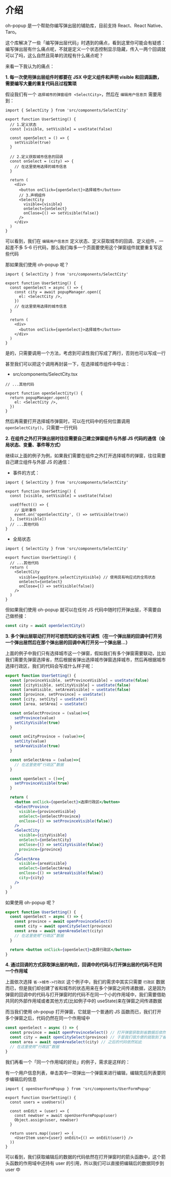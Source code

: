 # 介绍

oh-popup 是一个帮助你编写弹出层的辅助库，目前支持 React、React Native、Taro。

这个库解决了一些「编写弹出层代码」时遇到的痛点，看到这里你可能会有疑惑：编写弹出层有什么痛点呢，不就是定义一个状态控制显示隐藏，传入一两个回调就可以了吗，这么自然且简单的流程有什么痛点呢？

来看一下我认为的痛点：

**1. 每一次使用弹出层组件时都要在 JSX 中定义组件和声明 visible 和回调函数，需要编写大量的重复代码且过程繁琐**

假设我们有一个 `选择城市的弹窗组件 <SelectCity>`，然后在 `编辑用户信息页` 需要用到：

```tsx | pure
import { SelectCity } from 'src/components/SelectCity'

export function UserSetting() {
  // 1.定义状态
  const [visible, setVisible] = useState(false)

  const openSelect = () => {
    setVisible(true)
  }

  // 2.定义获取城市信息的回调
  const onSelect = (city) => {
    // 在这里使用选择的城市信息
  }

  return (
    <div>
      <button onClick={openSelect}>选择城市</button>
      // 3.声明组件
      <SelectCity
        visible={visible}
        onSelect={onSelect}
        onClose={() => setVisible(false)}
      />
    </div>
  )
}
```

可以看到，我们在 `编辑用户信息页` 定义状态、定义获取城市的回调、定义组件，一起差不多 5-6 行代码，那么我们每多一个页面要使用这个弹窗组件就要重复写这些代码

那如果我们使用 oh-popup 呢？

```tsx | pure
import { SelectCity } from 'src/components/SelectCity'

export function UserSetting() {
  const openSelect = async () => {
    const city = await popupManager.open({
      el: <SelectCity />,
    })
    // 在这里使用选择的城市信息
  }

  return (
    <div>
      <button onClick={openSelect}>选择城市</button>
    </div>
  )
}
```

是的，只需要调用一个方法，考虑到可读性我们写成了两行，否则也可以写成一行

甚至我们可以把这个调用再封装一下，在选择城市组件中导出：

- src/components/SelectCity.tsx

```tsx | pure
// ...其他代码

export function openSelectCity() {
  return popupManager.open({
    el: <SelectCity />,
  })
}
```

然后再需要打开选择城市弹窗时，可以在代码中的任何位置调用 `openSelectCity()`，只需要一行代码

**2. 在组件之外打开弹出层时往往需要自己建立弹窗组件与外部 JS 代码的通信（全局状态、变量、事件等方式）**

继续以上面的例子为例，如果我们需要在组件之外打开选择城市的弹窗，往往需要自己建立组件与外部 JS 的通信：

- 事件的方式：

```tsx | pure
import { SelectCity } from 'src/components/SelectCity'

export function UserSetting() {
  const [visible, setVisible] = useState(false)

  useEffect(() => {
    // 监听事件
    event.on('openSelectCity', () => setVisible(true))
  }, [setVisible])
  // ...其他代码
}
```

- 全局状态

```tsx | pure
import { SelectCity } from 'src/components/SelectCity'

export function UserSetting() {
  // ...其他代码
  return (
    <SelectCity
      visible={appStore.selectCityVisible} // 使用具有响应式的全局状态
      onSelect={onSelect}
      onClose={() => setVisible(false)}
    />
  )
}
```

但如果我们使用 oh-popup 就可以在任何 JS 代码中随时打开弹出层，不需要自己做桥接：

```jsx | pure
const city = await openSelectCity()
```

**3. 多个弹出层联动打开时可想而知的没有可读性（在一个弹出层的回调中打开另一个弹出层然后在那个弹出层的回调中再打开另一个弹出层...）**

上面的例子中我们只有选择城市这一个弹窗，假如我们有多个弹窗需要联动，比如我们需要先弹窗选择省，然后根据省弹出选择城市弹窗选择城市，然后再根据城市选择行政区，我们的代码会写成什么样子呢：

```jsx | pure
export function UserSetting() {
  const [provinceVisible, setProvinceVisible] = useState(false)
  const [cityVisible, setCityVisible] = useState(false)
  const [areaVisible, setAreaVisible] = useState(false)
  const [province, setProvince] = useState()
  const [city, setCity] = useState()
  const [area, setArea] = useState()

  const onSelectProvince = (value)=>{
    setProvince(value)
    setCityVisible(true)
  }

  const onCityProvince = (value)=>{
    setCity(value)
    setAreaVisible(true)
  }

  const onSelectArea = (value)=>{
    // 在这里使用“行政区”数据
  }

  const openSelect = ()=>{
    setProvinceVisible(true)
  }

  return (
    <button onClick={openSelect}>选择行政区</button>
    <SelectProvince
      visible={provinceVisible}
      onSelect={onSelectProvince}
      onClose={() => setProvinceVisible(false)}
    />
    <SelectCity
      visible={cityVisible}
      onSelect={onSelectCity}
      onClose={() => setCityVisible(false)}
      province={province}
    />
    <SelectArea
      visible={areaVisible}
      onSelect={onSelectArea}
      onClose={() => setAreaVisible(false)}
      city={city}
    />
  )
}
```

如果使用 oh-popup 呢？

```jsx | pure
export function UserSetting() {
  const openSelect = async () => {
    const province = await openProvinceSelect()
    const city = await openCitySelect(province)
    const area = await openAreaSelect(city)
    // 在这里使用“行政区”数据
  }

  return <button onClick={openSelect}>选择行政区</button>
}
```

**4. 通过回调的方式获取弹出层的响应，回调中的代码与打开弹出层的代码不在同一个作用域**

上面依次选择 `省->城市->行政区` 这个例子中，我们的需求中其实只需要 `行政区` 数据而已，但是我们却创建了省和城市的状态用来在多个弹窗之间传递数据，这是因为弹窗的回调中的代码与打开弹窗时的代码不在同一个小的作用域中，我们需要借助共同的外部作用域或者其他方式(比如例子中的 useState)来在弹窗之间传递数据

而当我们使用 oh-popup 打开弹窗，它就是一个普通的 JS 函数而已，我们打开多个弹窗之后，代码仍然在同一个作用域中

```jsx | pure
const openSelect = async () => {
  const province = await openProvinceSelect() // 打开弹窗获取到省数据后依然在这个箭头函数的作用域中
  const city = await openCitySelect(province) // 于是我们很方便的就取到了省的数据并传递给了选择城市的弹窗
  const area = await openAreaSelect(city) // 之后的代码依然如此
  // 在这里使用“行政区”数据
}
```

我们再看一个「同一个作用域的好处」的例子，需求是这样的：

有一个用户信息列表，单击其中一项弹出一个弹窗来进行编辑，编辑完后列表要同步编辑后的信息

```tsx | pure
import { openUserFormPopup } from 'src/components/UserFormPopup'

export function UserSetting() {
  const users = useUsers()

  const onEdit = (user) => {
    const newUser = await openUserFormPopup(user)
    Object.assign(user, newUser)
  }

  return users.map((user) => (
    <UserItem user={user} onEdit={() => onEdit(user)} />
  ))
}
```

可以看到，我们获取编辑后的数据的代码依然在打开弹窗时的箭头函数中，这个箭头函数的作用域中还持有 user 的引用，所以我们可以直接把编辑后的数据同步到 user 中
